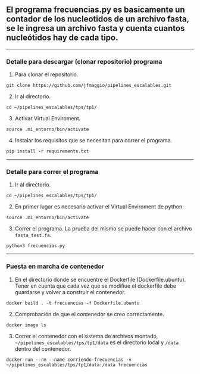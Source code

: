 ## El programa frecuencias.py es basicamente un contador de los nucleotidos de un archivo fasta, se le ingresa un archivo fasta y cuenta cuantos nucleótidos hay de cada tipo. 
---

### Detalle para descargar (clonar repositorio) programa
1. Para clonar el repositorio.

```
git clone https://github.com/jfmaggio/pipelines_escalables.git
```
2. Ir al directorio.
```
cd ~/pipelines_escalables/tps/tp1/
```

3. Activar Virtual Enviroment.
```
source .mi_entorno/bin/activate
```

4. Instalar los requisitos que se necesitan para correr el programa.

```
pip install -r requirements.txt
```
---

### Detalle para correr el programa

1. Ir al directorio.
```
cd ~/pipelines_escalables/tps/tp1/
```
2. En primer lugar es necesario activar el Virtual Enviroment de python.

```
source .mi_entorno/bin/activate
```

3. Correr el programa. La prueba del mismo se puede hacer con el archivo `fasta_test.fa`.

```
python3 frecuencias.py
```

---
### Puesta en marcha de contenedor
1. En el directorio donde se encuentre el Dockerfile (Dockerfile.ubuntu). Tener en cuenta que cada vez que se modifiue el dockerfile debe guardarse y volver a construir el contenedor.

```
docker build . -t frecuencias -f Dockerfile.ubuntu
```

2. Comprobación de que el contenedor se creo correctamente.

```
docker image ls
```

3. Correr el contenedor con el sistema de archivos montado, `~/pipelines_escalables/tps/tp1/data` es el directorio local y `/data` dentro del contenedor.

```
docker run --rm --name corriendo-frecuencias -v ~/pipelines_escalables/tps/tp1/data:/data frecuencias
```